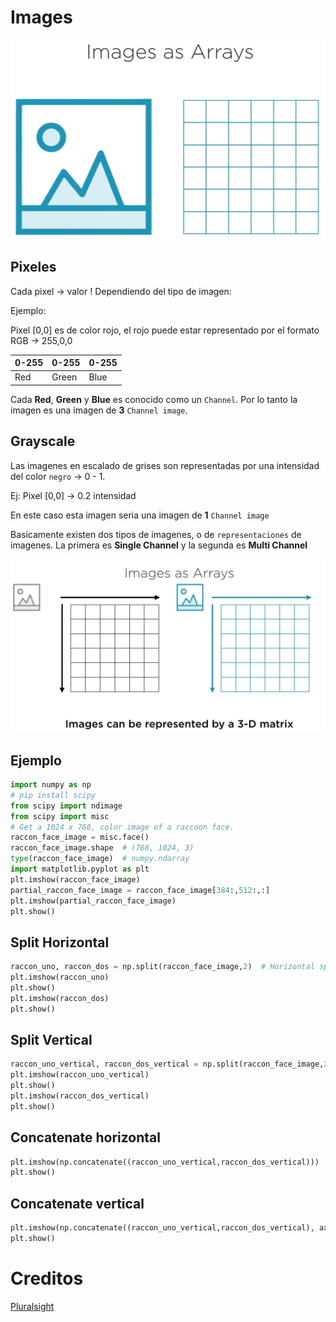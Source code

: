 # Images

![alt Imagen como un arreglo](https://raw.githubusercontent.com/2018-B-GR1-Python/python/master/Imagen%20como%20un%20arreglo.PNG "Imagen como un arreglo")

## Pixeles


Cada pixel -> valor  ! Dependiendo del tipo de imagen:

Ejemplo:

Pixel [0,0] es de color rojo, el rojo puede estar representado por el formato RGB ->  255,0,0

|0-255|0-255|0-255|
|--|--|--|
|Red|Green|Blue|

Cada **Red**, **Green** y **Blue** es conocido como un `Channel`. Por lo tanto la imagen es una imagen de **3** `Channel image`.

## Grayscale

Las imagenes en escalado de grises son representadas por una intensidad del color `negro` -> 0 - 1.

Ej:
Pixel [0,0] -> 0.2 intensidad

En este caso esta imagen seria una imagen de **1** `Channel image`

Basicamente existen dos tipos de imagenes, o de `representaciones` de imagenes. La primera es **Single Channel** y la segunda es **Multi Channel**

![alt Imagen representada en arreglo 3D](https://raw.githubusercontent.com/2018-B-GR1-Python/python/master/imagen%203D.PNG "Imagen representada en arreglo 3D")


## Ejemplo

```python
import numpy as np
# pip install scipy
from scipy import ndimage
from scipy import misc
# Get a 1024 x 768, color image of a raccoon face.
raccon_face_image = misc.face() 
raccon_face_image.shape  # (768, 1024, 3)
type(raccon_face_image)  # numpy.ndarray
import matplotlib.pyplot as plt
plt.imshow(raccon_face_image)
partial_raccon_face_image = raccon_face_image[384:,512:,:]
plt.imshow(partial_raccon_face_image)
plt.show()
```

## Split Horizontal

```python
raccon_uno, raccon_dos = np.split(raccon_face_image,2)  # Horizontal split
plt.imshow(raccon_uno)
plt.show()
plt.imshow(raccon_dos)
plt.show()
```

## Split Vertical

```python
raccon_uno_vertical, raccon_dos_vertical = np.split(raccon_face_image,2, axis=1)  # Vertical split
plt.imshow(raccon_uno_vertical)
plt.show()
plt.imshow(raccon_dos_vertical)
plt.show()
```

## Concatenate horizontal

```python
plt.imshow(np.concatenate((raccon_uno_vertical,raccon_dos_vertical)))
plt.show()
```

## Concatenate vertical

```python
plt.imshow(np.concatenate((raccon_uno_vertical,raccon_dos_vertical), axis=1))
plt.show()
```

# Creditos
[Pluralsight](https://app.pluralsight.com/player?course=numpy-working-with-multidimensional-data&author=janani-ravi&name=65a7bc5d-54ab-4b87-b966-67794e77d2d5&clip=10&mode=live)
